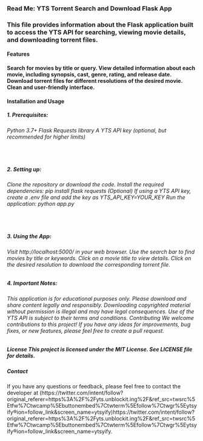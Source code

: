 
<h3>Read Me: YTS Torrent Search and Download Flask App<h3>
This file provides information about the Flask application built to access the YTS API for searching, viewing movie details, and downloading torrent files.

<h4>Features<h4>
Search for movies by title or query.
View detailed information about each movie, including synopsis, cast, genre, rating, and release date.
Download torrent files for different resolutions of the desired movie.
Clean and user-friendly interface.
  <h4>
Installation and Usage</h4>


<h5>1. Prerequisites:<br></h5>

<h6>Python 3.7+
Flask
Requests library
A YTS API key (optional, but recommended for higher limits)</h6>
<br>

<h5>2. Setting up:<br></h5>

<h6>Clone the repository or download the code.
Install the required dependencies: pip install flask requests
(Optional) If using a YTS API key, create a .env file and add the key as YTS_API_KEY=YOUR_KEY
Run the application: python app.py</h6>
<br>

<h5>3. Using the App:</h5>

<h6>Visit http://localhost:5000/ in your web browser.
Use the search bar to find movies by title or keywords.
Click on a movie title to view details.
Click on the desired resolution to download the corresponding torrent file.</h6>

<h5>4. Important Notes:</h5>

<h6>This application is for educational purposes only. Please download and share content legally and responsibly.
Downloading copyrighted material without permission is illegal and may have legal consequences.
Use of the YTS API is subject to their terms and conditions.
Contributing
We welcome contributions to this project! If you have any ideas for improvements, bug fixes, or new features, please feel free to create a pull request. </h6>

<h5>License
This project is licensed under the MIT License. See LICENSE file for details.<h5>

<h5>Contact</h5>
If you have any questions or feedback, please feel free to contact the developer at 
(https://twitter.com/intent/follow?original_referer=https%3A%2F%2Fyts.unblockit.ing%2F&ref_src=twsrc%5Etfw%7Ctwcamp%5Ebuttonembed%7Ctwterm%5Efollow%7Ctwgr%5Eytsyify&region=follow_link&screen_name=ytsyify)https://twitter.com/intent/follow?original_referer=https%3A%2F%2Fyts.unblockit.ing%2F&ref_src=twsrc%5Etfw%7Ctwcamp%5Ebuttonembed%7Ctwterm%5Efollow%7Ctwgr%5Eytsyify&region=follow_link&screen_name=ytsyify.
